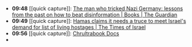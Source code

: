 - **09:48** [[quick capture]]:  [The man who tricked Nazi Germany: lessons from the past on how to beat disinformation | Books | The Guardian](https://www.theguardian.com/books/2024/mar/02/the-man-who-tricked-nazi-germany-lessons-from-the-past-on-how-to-beat-disinformation)
- **09:49** [[quick capture]]:  [Hamas claims it needs a truce to meet Israel's demand for list of living hostages | The Times of Israel](https://www.timesofisrael.com/as-israel-seeks-list-of-living-hostages-hamas-official-claims-ceasefire-needed-first/)
- **09:56** [[quick capture]]:  [Chrultrabook Docs](https://docs.chrultrabook.com/)
-
